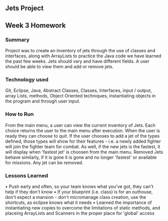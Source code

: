 <h2>Jets Project</h2>
<h2>Week 3 Homework</h2>

<h3>Summary</H3>
  Project was to create an inventory of jets through the use of classes and interfaces, along with ArrayLists to practice the Java code we have learned the past few weeks. Jets should vary and have different fields. A user should be able to view them and add or remove jets. 

<h3>Technology used</h3>
  Git, Eclipse, Java, Abstract Classes, Classes, Interfaces, input / output, array Lists, methods, Object Oriented techniques, instantiating objects in the program and through user input.
  
<h3>How to Run</h3> 
  From the main menu, a user can view the current inventory of Jets. Each choice returns the user to the main menu after execution. When the user is ready they can choose to quit. If the user chooses to add a jet of the types defined, those types will show for their features - i.e. a newly added fighter will join the fighter team for combat. As well, if the new jets is the fastest, it will display when 'fastest jet' is choosen from the main menu. Removed Jets behave similarly, if it is gone it is gone and no longer 'fastest' or available for missions. Any jet can be removed. 
  
<h3> Lessons Learned </h3> 
• Push early and often, so your team knows what you've got, they can't help if they don't know
• If your blueprint (i.e. class) is for an outhouse, don't expect a mansion - don't micromanage class creation, use the shortcuts, as eclipse knows what it needs
• Learned the importance of instantiating new copies to overcome the limitations of static methods, and placeing ArrayLists and Scanners in the proper place for 'global' access
